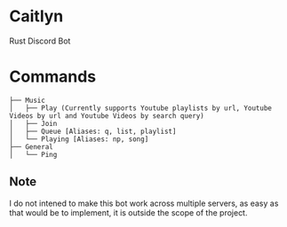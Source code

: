 # Caitlyn
Rust Discord Bot

# Commands
```
├── Music
│   ├── Play (Currently supports Youtube playlists by url, Youtube Videos by url and Youtube Videos by search query)
│   ├── Join
│   ├── Queue [Aliases: q, list, playlist]
│   └── Playing [Aliases: np, song]
├── General
│   └── Ping
```

## Note
I do not intened to make this bot work across multiple servers, as easy as that would be to implement, it is outside the scope of the project.
